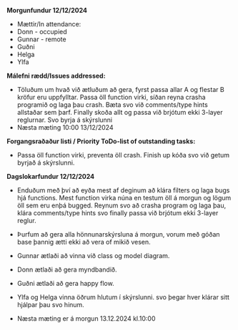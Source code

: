 **Morgunfundur 12/12/2024**
- Mættir/In attendance:
- Donn - occupied
- Gunnar - remote
- Guðni
- Helga
- Ylfa

**Málefni rædd/Issues addressed:**
- Töluðum um hvað við ætluðum að gera, fyrst passa allar A og flestar B kröfur eru uppfylltar. Passa öll function virki, síðan reyna crasha programið og laga þau crash. Bæta svo við comments/type hints allstaðar sem þarf. Finally skoða allt og passa við brjótum ekki 3-layer reglurnar. Svo byrja á skýrslunni
- Næsta mæting 10:00 13/12/2024

**Forgangsraðaður listi / Priority ToDo-list of outstanding tasks:**
- Passa öll function virki, preventa öll crash. Finish up kóða svo við getum byrjað á skýrslunni.

**Dagslokarfundur 12/12/2024**
- Enduðum með því að eyða mest af deginum að klára filters og laga bugs hjá functions. Mest function virka núna en testum öll á morgun og lögum öll sem eru enþá bugged. Reynum svo að crasha program og laga þau, klára comments/type hints svo finally passa við brjótum ekki 3-layer reglur.

- Þurfum að gera alla hönnunarskýrsluna á morgun, vorum með góðan base þannig ætti ekki að vera of mikið vesen.
- Gunnar ætlaði að vinna við class og model diagram.
- Donn ætlaði að gera myndbandið.
- Guðni ætlaði að gera happy flow.
- Ylfa og Helga vinna öðrum hlutum í skýrslunni. svo þegar hver klárar sitt hjálpar þau svo hinum.

- Næsta mæting er á morgun 13.12.2024 kl.10:00